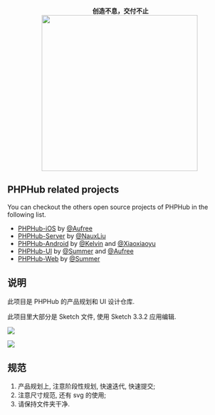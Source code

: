 <p align="center">
  <br>
  <b>创造不息，交付不止</b>
  <br>
  <a href="https://www.yousails.com">
    <img src="https://yousails.com/banners/brand.png" width=350>
  </a>
</p>

## PHPHub related projects

You can checkout the others open source projects of PHPHub in the following list.

* [PHPHub-iOS](https://github.com/Aufree/phphub-ios) by [@Aufree](https://github.com/Aufree)
* [PHPHub-Server](https://github.com/NauxLiu/phphub-server) by [@NauxLiu](https://github.com/NauxLiu)
* [PHPHub-Android](https://github.com/CycloneAxe/phphub-android) by [@Kelvin](https://github.com/CycloneAxe) and [@Xiaoxiaoyu](https://github.com/xiaoxiaoyu)
* [PHPHub-UI](https://github.com/phphub/phphub-ui) by [@Summer](https://github.com/phphub/phphub-ui) and [@Aufree](https://github.com/aufree)
* [PHPHub-Web](https://github.com/summerblue/phphub) by [@Summer](https://github.com/phphub/phphub-ui)


## 说明

此项目是 PHPHub 的产品规划和 UI 设计仓库. 

此项目里大部分是 Sketch 文件, 使用 Sketch 3.3.2 应用编辑.

![](http://ww1.sinaimg.cn/large/006fiYtfjw1eyl1ykxvymj31kw0zxqcc.jpg)

![](http://ww2.sinaimg.cn/large/006fiYtfjw1eyl1ykk798j31kw0zx7fs.jpg)

## 规范

1. 产品规划上, 注意阶段性规划, 快速迭代, 快速提交;
2. 注意尺寸规范, 还有 svg 的使用;
3. 请保持文件夹干净.
